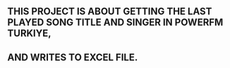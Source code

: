 ## THIS PROJECT IS ABOUT GETTING THE LAST PLAYED SONG TITLE AND SINGER IN POWERFM TURKIYE,
## AND WRITES TO EXCEL FILE.



